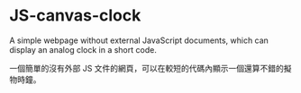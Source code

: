 # JS-canvas-clock
A simple webpage without external JavaScript documents, which can display an analog clock in a short code.

一個簡單的沒有外部 JS 文件的網頁，可以在較短的代碼內顯示一個還算不錯的擬物時鐘。